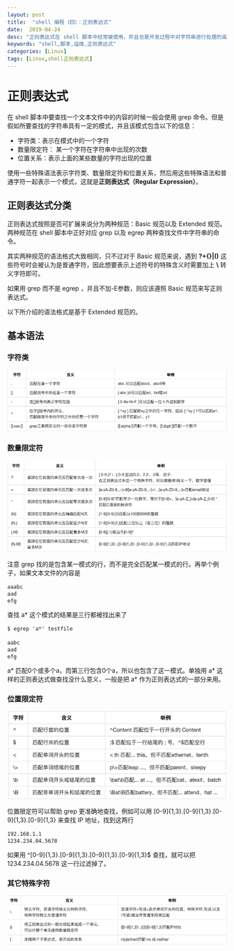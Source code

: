 ```yaml
---
layout: post
title:  "shell 编程（四）：正则表达式"
date:  2019-04-24
desc: "正则表达式在 shell 脚本中经常被使用，并且也是开发过程中对字符串进行处理的高效工具"
keywords: "shell,脚本,运维,正则表达式"
categories: [Linux]
tags: [Linux,shell正则表达式]
---
```

# 正则表达式

在 shell 脚本中要查找一个文本文件中的内容的时候一般会使用 grep 命令。但是假如所要查找的字符串具有一定的模式，并且该模式包含以下的信息：

- 字符类：表示在模式中的一个字符
- 数量限定符： 某一个字符在字符串中出现的次数
- 位置关系：表示上面的某些数量的字符出现的位置

使用一些特殊语法表示字符类、数量限定符和位置关系，然后用这些特殊语法和普通字符一起表示一个模式，这就是**正则表达式（Regular Expression）**。

## 正则表达式分类

正则表达式按照是否可扩展来说分为两种规范：Basic 规范以及 Extended 规范。两种规范在 shell 脚本中正好对应 grep 以及 egrep 两种查找文件中字符串的命令。

其实两种规范的语法格式大致相同，只不过对于 Basic 规范来说，遇到 **?+{}|()** 这些符号时会被认为是普通字符，因此想要表示上述符号的特殊含义时需要加上 **\\** 转义字符即可。

如果用 grep 而不是 egrep ，并且不加-E参数，则应该遵照 Basic 规范来写正则表达式。

以下所介绍的语法格式是基于 Extended 规范的。

## 基本语法

### 字符类

![1](/assets/images/2019/2019-04/1.png)

### 数量限定符

![1](/assets/images/2019/2019-04/2.png)

注意 grep 找的是包含某一模式的行，而不是完全匹配某一模式的行。再举个例子，如果文本文件的内容是

```
aaabc
aad
efg
```

查找 a* 这个模式的结果是三行都被找出来了

```
$ egrep 'a*' testfile

aabc
aad
efg
```

a* 匹配0个或多个a，而第三行包含0个a，所以也包含了这一模式。单独用 a* 这样的正则表达式做查找没什么意义，一般是把 a* 作为正则表达式的一部分来用。

### 位置限定符

![1](/assets/images/2019/2019-04/3.png)

位置限定符可以帮助 grep 更准确地查找，例如可以用 [0-9]{1,3}.[0-9]{1,3}.[0-9]{1,3}.[0-9]{1,3} 来查找 IP 地址，找到这两行

```
192.168.1.1
1234.234.04.5678
```

如果用 \^[0-9]{1,3}.[0-9]{1,3}.[0-9]{1,3}.[0-9]{1,3}$ 查找，就可以把 1234.234.04.5678 这一行过滤掉了。

### 其它特殊字符

![1](/assets/images/2019/2019-04/4.png)